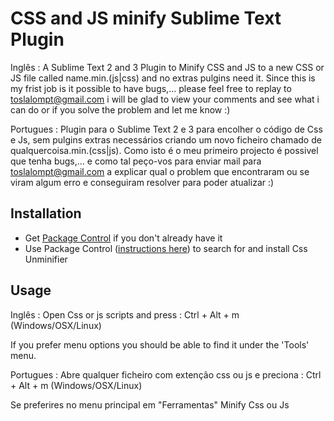 # CSS and JS minify Sublime Text Plugin

Inglês :
    A Sublime Text 2 and 3 Plugin to Minify CSS and JS to a new CSS or JS file called name.min.(js|css) and no extras pulgins need it.
    Since this is my frist job is it possible to have bugs,... please feel free to replay to toslalompt@gmail.com
    i will be glad to view your comments and see what i can do or if you solve the problem and let me know :)

Portugues :
    Plugin para o Sublime Text 2 e 3 para encolher o código de Css e Js, sem pulgins extras necessários criando um novo ficheiro chamado de qualquercoisa.min.(css|js).
    Como isto é o meu primeiro projecto é possivel que tenha bugs,... e como tal peço-vos para enviar mail para toslalompt@gmail.com a explicar qual o problem que encontraram ou se viram algum erro e conseguiram resolver para poder atualizar :)

## Installation
- Get [Package Control](https://sublime.wbond.net/installation) if you don't already have it
- Use Package Control ([instructions here](https://sublime.wbond.net/docs/usage)) to search for and install Css Unminifier

## Usage

Inglês :
Open Css or js scripts and press :
    Ctrl + Alt + m (Windows/OSX/Linux)

If you prefer menu options you should be able to find it under the 'Tools' menu.

Portugues :
Abre qualquer ficheiro com extenção css ou js e preciona :
    Ctrl + Alt + m (Windows/OSX/Linux)

Se preferires no menu principal em "Ferramentas" Minify Css ou Js